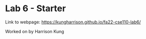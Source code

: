# Lab 6 - Starter
Link to webpage: https://kungharrison.github.io/fa22-cse110-lab6/

Worked on by Harrison Kung
